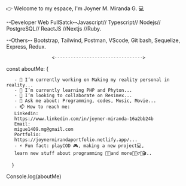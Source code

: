  👉 Welcome to my espace, I'm Joyner M. Miranda G. 💻

--Developer Web FullSatck--Javascript// Typescript// Nodejs// PostgreSQL// ReactJS //Nextjs //Ruby.

--Others-- Bootstrap, Tailwind, Postman, VScode, Git bash, Sequelize, Express, Redux.
                  
                     <--------------------------------->
   const aboutMe: {
   
       - 🔭 I’m currently working on Making my reality personal in reality...
       - 🌱 I’m currently learning PHP and Phyton...
       - 👯 I’m looking to collaborate on Resimex...
       - 💬 Ask me about: Programming, codes, Music, Movie...
       - 📫 How to reach me:
       Linkedin:
       https://www.linkedin.com/in/joyner-miranda-16a2bb24b
       Email:
       migue1409.mg@gmail.com
       Portfolio:
       https://joynermirandaportfolio.netlify.app/...
       - ⚡ Fun fact: playCOD 🎮, making a new project💻,
       learn new stuff about programming 👨‍💻and more🎻🏃‍♂️🥈🎬..
       
      }
   Console.log(aboutMe)
    
